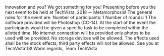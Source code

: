 Innovation and you? We got something for you! Presenting before you the next event to be held at TechVista, 2018 -- Metamorphosis! The general rules for the event are: Number of participants: 1 Number of rounds: 1 The software provided will be Photoshop (CC-14). At the start of the event the participants would be given a specific task to be completed within the allotted time. No internet connection will be provided only photos to be used will be provided. No storage devices will be allowed. The effects used shall be the stock effects; third party effects will not be allowed. See you at TechVista'18! Warm regards, Team TechVista
